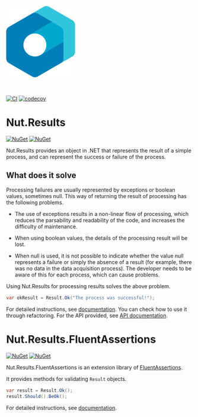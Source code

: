 <img src="./assets/logo/logo.svg" alt="logo" height="192px" style="margin-bottom:2rem;" />

[![CI](https://github.com/Archway-SharedLib/Nut.Results/workflows/CI/badge.svg)](https://github.com/Archway-SharedLib/Nut.Results/actions)
[![codecov](https://codecov.io/gh/Archway-SharedLib/Nut.Results/branch/main/graph/badge.svg?token=C3XTN4VG2X)](https://codecov.io/gh/Archway-SharedLib/Nut.Results)


# Nut.Results

[![NuGet](https://img.shields.io/nuget/vpre/Nut.Results.svg)](https://www.nuget.org/packages/Nut.Results) 
[![NuGet](https://img.shields.io/nuget/dt/Nut.Results.svg)](https://www.nuget.org/packages/Nut.Results)

<!--
Nut.Resultsはシンプルな処理結果を表す.NETのオブジェクトを提供します。Nut.Resultsは処理の成功と失敗を表すことができます。
-->

Nut.Results provides an object in .NET that represents the result of a simple process, and can represent the success or failure of the process.

<!-- ## Nut.Resultsが解決すること -->
## What does it solve

<!-- 処理の失敗は通常、例外もしくは真偽値、ときにはnullで表せられます。このような処理結果の返し方は次のような問題をはらんでいます。 -->
Processing failures are usually represented by exceptions or boolean values, sometimes null. This way of returning the result of processing has the following problems.

<!-- - 例外を利用した場合は、処理が非線形な流れになり、コードの解析性と可読性が低下し、保守の難易度を上げてしまいます。 -->
- The use of exceptions results in a non-linear flow of processing, which reduces the parsability and readability of the code, and increases the difficulty of maintenance.
<!-- - 真偽値は処理結果の詳細が失われてしまいます。 -->
- When using boolean values, the details of the processing result will be lost. 
<!-- - nullでは、nullという値が失敗を表しているのか、結果が単純にないのか(例えばデータ取得処理でデータが無かっただけなのか)が表せません。処理ごとに開発者に意識させる必要がでてしまい、不具合の発生原因になります。 -->
- When null is used, it is not possible to indicate whether the value null represents a failure or simply the absence of a result (for example, there was no data in the data acquisition process). The developer needs to be aware of this for each process, which can cause problems.

<!-- 処理結果にNut.Resultsを利用し、各メソッドを適切に利用することで上記のような問題を解決します。 -->
Using Nut.Results for processing results solves the above problem.

```cs
var okResult = Result.Ok("The process was successful!");
```

<!-- 詳細な使い方は[ドキュメント](./docs/result/refactoring_step.md)を参照してください。
リファクタリングを通して使い方を確認できます。
用意されているAPIについては[APIドキュメント](./docs/result/api.md)を参照してください。 -->
For detailed instructions, see [documentation](./docs/result/refactoring_step.md).
You can check how to use it through refactoring.
For the API provided, see [API documentation](./docs/result/api.md).

# Nut.Results.FluentAssertions

[![NuGet](https://img.shields.io/nuget/vpre/Nut.Results.FluentAssertions.svg)](https://www.nuget.org/packages/Nut.Results.FluentAssertions)
[![NuGet](https://img.shields.io/nuget/dt/Nut.Results.FluentAssertions.svg)](https://www.nuget.org/packages/Nut.Results.FluentAssertions)

<!-- Nut.Results.FluentAssertionsは、検証用ライブラリである[FluentAssertions](https://fluentassertions.com/)のNut.Results用の拡張です。 -->
Nut.Results.FluentAssertions is an extension library of [FluentAssertions](https://fluentassertions.com/).
<!-- `Result`オブジェクトを検証するためのメソッドが提供されています。 -->
It provides methods for validating `Result` objects.

```cs
var result = Result.Ok();
result.Should().BeOk();
```

<!-- 詳細な使い方は[ドキュメント](./docs/fluentassertions/howtouse.md)を参照してください。 -->
For detailed instructions, see [documentation](./docs/fluentassertions/howtouse.md).
